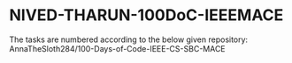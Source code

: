 # NIVED-THARUN-100DoC-IEEEMACE
The tasks are numbered according to the below given repository:
AnnaTheSloth284/100-Days-of-Code-IEEE-CS-SBC-MACE



